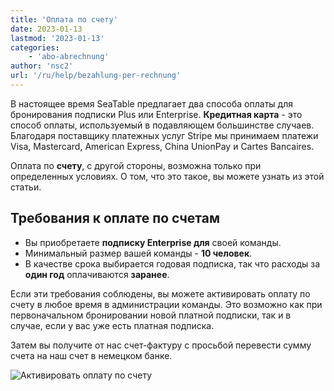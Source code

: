 ```yaml
---
title: 'Оплата по счету'
date: 2023-01-13
lastmod: '2023-01-13'
categories:
    - 'abo-abrechnung'
author: 'nsc2'
url: '/ru/help/bezahlung-per-rechnung'
---
```


В настоящее время SeaTable предлагает два способа оплаты для бронирования подписки Plus или Enterprise. **Кредитная карта** - это способ оплаты, используемый в подавляющем большинстве случаев. Благодаря поставщику платежных услуг Stripe мы принимаем платежи Visa, Mastercard, American Express, China UnionPay и Cartes Bancaires.

Оплата по **счету**, с другой стороны, возможна только при определенных условиях. О том, что это такое, вы можете узнать из этой статьи.

## Требования к оплате по счетам

- Вы приобретаете **подписку Enterprise для** своей команды.
- Минимальный размер вашей команды - **10 человек**.
- В качестве срока выбирается годовая подписка, так что расходы за **один год** оплачиваются **заранее**.

Если эти требования соблюдены, вы можете активировать оплату по счету в любое время в администрации команды. Это возможно как при первоначальном бронировании новой платной подписки, так и в случае, если у вас уже есть платная подписка.

Затем вы получите от нас счет-фактуру с просьбой перевести сумму счета на наш счет в немецком банке.

![Активировать оплату по счету](https://seatable.io/wp-content/uploads/2023/01/Zahlung-per-Rechnung.png)
